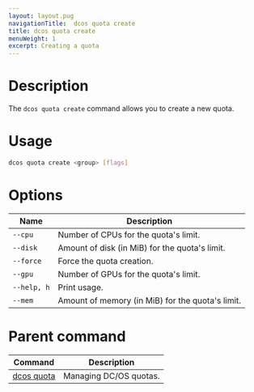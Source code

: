 ```yaml
---
layout: layout.pug
navigationTitle:  dcos quota create
title: dcos quota create
menuWeight: 1
excerpt: Creating a quota
---
```



# Description

The `dcos quota create` command allows you to create a new quota.

# Usage

```bash
dcos quota create <group> [flags]
```

# Options

| Name |  Description |
|---------|-------------|
| `--cpu`     | Number of CPUs for the quota's limit. |
| `--disk`     | Amount of disk (in MiB) for the quota's limit. |
| `--force` | Force the quota creation. |
| `--gpu`     | Number of GPUs for the quota's limit. |
| `--help, h`     | Print usage. |
| `--mem`     | Amount of memory (in MiB) for the quota's limit. |

# Parent command

| Command | Description |
|---------|-------------|
| [dcos quota](/mesosphere/dcos/2.1/cli/command-reference/dcos-quota/)   | Managing DC/OS quotas. |
